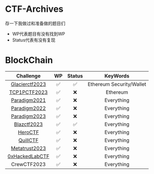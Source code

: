 # CTF-Archives
存一下我做过和准备做的题目们
- WP代表题目有没有找到WP
- Status代表有没有复现
# BlockChain
|                            Challenge                             |  WP   | Status |         KeyWords         |
| :--------------------------------------------------------------: | :---: | :----: | :----------------------: |
| [Glacierctf2023](https://github.com/LosFuzzys/GlacierCTF2023_writeups)|   ✅   | ✅ | Ethereum Security/Wallet |
| [TCP1PCTF2023](https://github.com/TCP1P/TCP1P-CTF-2023-Challenges)  |   ✅   |   ❌    |         Ethereum         |
| [Paradigm2021](https://github.com/paradigmxyz/paradigm-ctf-2021) |   ✅   |   ❌    |        Everything        |
| [Paradigm2022](https://github.com/paradigmxyz/paradigm-ctf-2022) |   ✅   |   ❌    |        Everything        |
| [Paradigm2023](https://github.com/paradigmxyz/paradigm-ctf-2023) |   ✅   |   ❌    |        Everything        |
| [Blazctf2023](https://github.com/fuzzland/blazctf-2023)          |   ✅   |   ✅    |        Everything        |
| [HeroCTF](https://github.com/HeroCTF)          |   ✅   |   ❌    |        Everything        |
| [QuillCTF](https://github.com/Quillhash/Quill-CTFs)          |   ✅   |   ❌    |        Everything        |
| [Metatrust2023](https://github.com/MetaTrustLabs)          |   ✅   |   ❌    |        Everything        |
| [0xHackedLabCTF](https://github.com/0xHackedLabs)          |   ✅   |   ❌    |        Everything        |
| CrewCTF2023         |   ✅   |   ❌    |        Everything        |